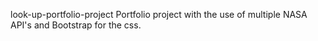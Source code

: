 look-up-portfolio-project
Portfolio project with the use of multiple NASA API's and Bootstrap for the css.
